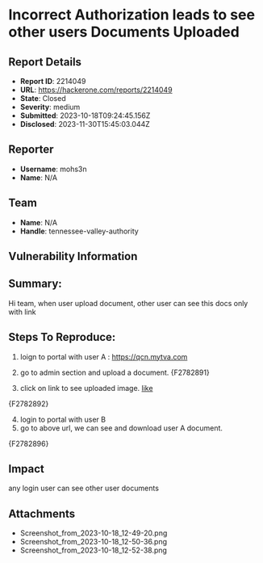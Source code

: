 # Incorrect Authorization leads to see other users Documents Uploaded

## Report Details
- **Report ID**: 2214049
- **URL**: https://hackerone.com/reports/2214049
- **State**: Closed
- **Severity**: medium
- **Submitted**: 2023-10-18T09:24:45.156Z
- **Disclosed**: 2023-11-30T15:45:03.044Z

## Reporter
- **Username**: mohs3n
- **Name**: N/A

## Team
- **Name**: N/A
- **Handle**: tennessee-valley-authority

## Vulnerability Information
## Summary:
Hi team,
when user upload document, other user can see this docs only with link

## Steps To Reproduce:
1. loign to portal with user A : https://qcn.mytva.com
2. go to admin section and upload a document.
{F2782891}

3. click on link to see uploaded image. [like](https://qcn.mytva.com/Admin/FileHandler?ENC=RUFBQUFITmtabk00TjJGa1ptRTVNV0Z6TW5JMHV0S2hNTHNYR1J1SDNMMFBqeElLajlTNGNjTHcxVUhqcHhuL1R1cUxyVkxoS0RSRUFqUjRDTlFEd2E4S1diUkNYMlhGNFdSTDRrdE1yUUgvNkVhYWtUR251RjVYc1V6RDdwZkZXdTlCV0tZY2JmWGlVSkNjcHEyK0VvQU1Fc2R2RklDQW1MM25kNEZMTStxMTlhRnBrdStuOGs4N3lTU1Q1R2FsQ1ZrTHhnPT0)

{F2782892}

4. login to portal with user B
5. go to above url, we can see and download user A document.

{F2782896}

## Impact

any login user can see other user documents

## Attachments
- Screenshot_from_2023-10-18_12-49-20.png
- Screenshot_from_2023-10-18_12-50-36.png
- Screenshot_from_2023-10-18_12-52-38.png
